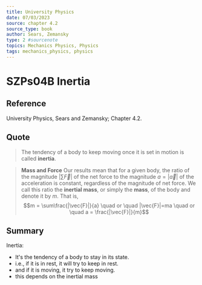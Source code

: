 ```yaml
---
title: University Physics
date: 07/03/2023
source: chapter 4.2
source_type: book 
author: Sears, Zemansky
type: 2 #sourcenote
topics: Mechanics Physics, Physics
tags: mechanics_physics, physics
---
```

# SZPs04B Inertia

## **Reference**
University Physics, Sears and Zemansky; Chapter 4.2.

## **Quote**
> The tendency of a body to keep moving once it is set in motion is called **inertia**.

> **Mass and Force**
Our results mean that for a given body, the ratio of the magnitude $|\sum\vec{F}|$ of the net force to the magnitude $a=|\vec{a}|$ of the acceleration is constant, regardless of the magnitude of net force. We call this ratio the **inertial mass**, or simply the **mass**, of the body and denote it by *m*. That is,
$$m = \sum\frac{|\vec{F}|}{a} \quad or \quad |\vec{F}|=ma \quad or \quad a = \frac{|\vec{F}|}{m}$$

## **Summary**
Inertia:
- It's the tendency of a body to stay in its state.
- i.e., if it is in rest, it will try to keep in rest.
- and if it is moving, it try to keep moving.
- this depends on the inertial mass